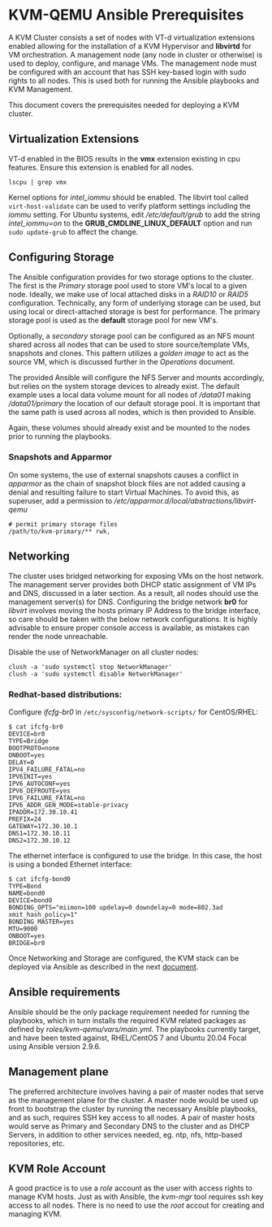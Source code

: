 KVM-QEMU Ansible Prerequisites
==============================


A KVM Cluster consists a set of nodes with VT-d virtualization extensions
enabled allowing for the installation of a KVM Hypervisor and **libvirtd** for
VM orchestration.  A management node (any node in cluster or otherwise) is used
to deploy, configure, and manage VMs.  The management node must be configured 
with an account that has SSH key-based login with sudo rights to all nodes.
This is used both for running the Ansible playbooks and KVM Management.

This document covers the prerequisites needed for deploying a KVM cluster.


## Virtualization Extensions
VT-d enabled in the BIOS results in the **vmx** extension existing in cpu 
features. Ensure this extension is enabled for all nodes.
```
lscpu | grep vmx
```

Kernel options for *intel_iommu* should be enabled. The libvirt tool called 
`virt-host-validate` can be used to verify platform settings including the 
*iommu* setting. For Ubuntu systems, edit */etc/default/grub* to add the string 
*intel_iommu=on* to the **GRUB_CMDLINE_LINUX_DEFAULT** option and run 
`sudo update-grub` to affect the change.


## Configuring Storage

  The Ansible configuration provides for two storage options to the cluster.
The first is the *Primary* storage pool used to store VM's local to a given
node. Ideally, we make use of local attached disks in a *RAID10* or *RAID5*
configuration. Technically, any form of underlying storage can be used, but 
using local or direct-attached storage is best for performance. The primary 
storage pool is used as the **default** storage pool for new VM's. 

  Optionally, a *secondary* storage pool can be configured as an NFS mount 
shared across all nodes that can be used to store source/template VMs, snapshots
and clones. This pattern utilizes a *golden image* to act as the source VM, 
which is discussed further in the *Operations* document.  

  The provided Ansible will configure the NFS Server and mounts accordingly,
but relies on the system storage devices to already exist. The default
example uses a local data volume mount for all nodes  of */data01* making
*/data01/primary* the location of our default storage pool. It is important
that the same path is used across all nodes, which is then provided to Ansible.

  Again, these volumes should already exist and be mounted to the nodes prior
to running the playbooks.

### Snapshots and Apparmor

On some systems, the use of external snapshots causes a conflict in *apparmor* 
as the chain of snapshot block files are not added causing a denial and 
resulting failure to start Virtual Machines. To avoid this, as superuser,
add a permission to */etc/apparmor.d/local/abstractions/libvirt-qemu*
```
# permit primary storage files
/path/to/kvm-primary/** rwk,
```

## Networking

The cluster uses bridged networking for exposing VMs on the host network. The 
management server provides both DHCP static assignment of VM IPs and DNS, 
discussed in a later section.  As a result, all nodes should use the management 
server(s) for DNS.  Configuring the bridge network **br0** for *libvirt* involves 
moving the hosts primary IP Address to the bridge interface, so care should be 
taken with the below network configurations. It is highly advisable to ensure 
proper console access is available, as mistakes can render the node unreachable.

Disable the use of NetworkManager on all cluster nodes:
```
clush -a 'sudo systemctl stop NetworkManager'
clush -a 'sudo systemctl disable NetworkManager'
```

### Redhat-based distributions:

Configure *ifcfg-br0* in `/etc/sysconfig/network-scripts/` for CentOS/RHEL:
```
$ cat ifcfg-br0
DEVICE=br0
TYPE=Bridge
BOOTPROTO=none
ONBOOT=yes
DELAY=0
IPV4_FAILURE_FATAL=no
IPV6INIT=yes
IPV6_AUTOCONF=yes
IPV6_DEFROUTE=yes
IPV6_FAILURE_FATAL=no
IPV6_ADDR_GEN_MODE=stable-privacy
IPADDR=172.30.10.41
PREFIX=24
GATEWAY=172.30.10.1
DNS1=172.30.10.11
DNS2=172.30.10.12
```

The ethernet interface is configured to use the bridge. In this case, the host 
is using a bonded Ethernet interface:
```
$ cat ifcfg-bond0
TYPE=Bond
NAME=bond0
DEVICE=bond0
BONDING_OPTS="miimon=100 updelay=0 downdelay=0 mode=802.3ad xmit_hash_policy=1"
BONDING_MASTER=yes
MTU=9000
ONBOOT=yes
BRIDGE=br0
```

Once Networking and Storage are configured, the KVM stack can be deployed
via Ansible as described in the next [document](02-kvm-ansible.md).


## Ansible requirements 

Ansible should be the only package requirement needed for running the 
playbooks, which in turn installs the required KVM related packages as 
defined by *roles/kvm-qemu/vars/main.yml*. The playbooks currently target, 
and have been tested against, RHEL/CentOS 7 and Ubuntu 20.04 Focal using 
Ansible version 2.9.6.


## Management plane

The preferred architecture involves having a pair of master nodes that 
serve as the management plane for the cluster. A master node would be 
used up front to bootstrap the cluster by running the necessary Ansible 
playbooks, and as such, requires SSH key access to all nodes. A pair of 
master hosts would serve as Primary and Secondary DNS to the cluster and 
as DHCP Servers, in addition to other services needed, eg. ntp, nfs,
http-based repositories, etc.


## KVM Role Account

A good practice is to use a *role* account as the user with access rights to 
manage KVM hosts. Just as with Ansible, the *kvm-mgr* tool requires ssh key 
access to all nodes. There is no need to use the *root* accout for creating 
and managing KVM.
